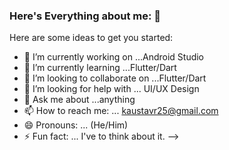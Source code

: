 ### Here's Everything about me: 👋


Here are some ideas to get you started:

- 🔭 I’m currently working on ...Android Studio
- 🌱 I’m currently learning ...Flutter/Dart
- 👯 I’m looking to collaborate on ...Flutter/Dart
- 🤔 I’m looking for help with ... UI/UX Design
- 💬 Ask me about ...anything
- 📫 How to reach me: ... kaustavr25@gmail.com
- 😄 Pronouns: ... (He/Him)
- ⚡ Fun fact: ... I've to think about it. 
-->
